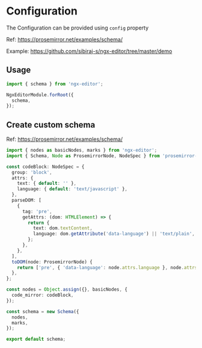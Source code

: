 # Configuration

The Configuration can be provided using `config` property

Ref: https://prosemirror.net/examples/schema/

Example: https://github.com/sibiraj-s/ngx-editor/tree/master/demo

## Usage

```ts
import { schema } from 'ngx-editor';

NgxEditorModule.forRoot({
  schema,
});
```

## Create custom schema

Ref: https://prosemirror.net/examples/schema/

```ts
import { nodes as basicNodes, marks } from 'ngx-editor';
import { Schema, Node as ProsemirrorNode, NodeSpec } from 'prosemirror-model';

const codeBlock: NodeSpec = {
  group: 'block',
  attrs: {
    text: { default: '' },
    language: { default: 'text/javascript' },
  },
  parseDOM: [
    {
      tag: 'pre',
      getAttrs: (dom: HTMLElement) => {
        return {
          text: dom.textContent,
          language: dom.getAttribute('data-language') || 'text/plain',
        };
      },
    },
  ],
  toDOM(node: ProsemirrorNode) {
    return ['pre', { 'data-language': node.attrs.language }, node.attrs.text];
  },
};

const nodes = Object.assign({}, basicNodes, {
  code_mirror: codeBlock,
});

const schema = new Schema({
  nodes,
  marks,
});

export default schema;
```
